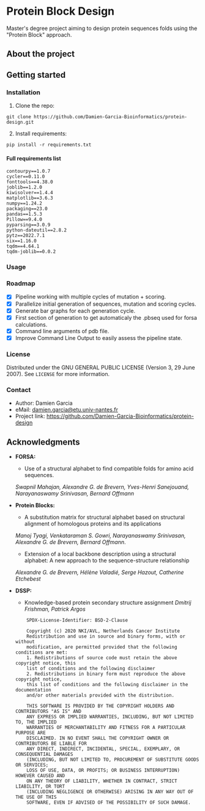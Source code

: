 # Protein Block Design
Master's degree project aiming to design protein sequences folds using the "Protein Block" approach.

## About the project



## Getting started

### Installation
1. Clone the repo:
```
git clone https://github.com/Damien-Garcia-Bioinformatics/protein-design.git
```
2. Install requirements:
```
pip install -r requirements.txt
```

#### Full requirements list
```
contourpy==1.0.7
cycler==0.11.0
fonttools==4.38.0
joblib==1.2.0
kiwisolver==1.4.4
matplotlib==3.6.3
numpy==1.24.2
packaging==23.0
pandas==1.5.3
Pillow==9.4.0
pyparsing==3.0.9
python-dateutil==2.8.2
pytz==2022.7.1
six==1.16.0
tqdm==4.64.1
tqdm-joblib==0.0.2
```

### Usage


### Roadmap
- [x] Pipeline working with multiple cycles of mutation + scoring.
- [x] Parallelize initial generation of sequences, mutation and scoring cycles.
- [x] Generate bar graphs for each generation cycle.
- [x] First section of generation to get automaticaly the .pbseq used for forsa calculations.
- [x] Command line arguments of pdb file.
- [x] Improve Command Line Output to easily assess the pipeline state.

### License
Distributed under the GNU GENERAL PUBLIC LICENSE (Version 3, 29 June 2007).
See ```LICENSE``` for more information.

### Contact
- Author: Damien Garcia
- eMail: damien.garcia@etu.univ-nantes.fr
- Project link: https://github.com/Damien-Garcia-Bioinformatics/protein-design


## Acknowledgments
- **FORSA:**
    - Use of a structural alphabet to find compatible folds for amino acid sequences.
    
    *Swapnil Mahajan, Alexandre G. de Brevern, Yves-Henri Sanejouand, Narayanaswamy Srinivasan, Bernard Offmann*

- **Protein Blocks:**
    - A substitution matrix for structural alphabet based on structural alignment of homologous proteins and its applications
    
    *Manoj Tyagi, Venkataraman S. Gowri, Narayanaswamy Srinivasan, Alexandre G. de Brevern, Bernard Offmann*.
    
    - Extension of a local backbone description using a structural alphabet: A new approach to the sequence-structure relationship
    
    *Alexandre G. de Brevern, Hélène Valadié, Serge Hazout, Catherine Etchebest*

- **DSSP:**
    - Knowledge-based protein secondary structure assignment
    *Dmitrij Frishman, Patrick Argos*
    ```
        SPDX-License-Identifier: BSD-2-Clause

        Copyright (c) 2020 NKI/AVL, Netherlands Cancer Institute
        Redistribution and use in source and binary forms, with or without
        modification, are permitted provided that the following conditions are met:
        1. Redistributions of source code must retain the above copyright notice, this
        list of conditions and the following disclaimer
        2. Redistributions in binary form must reproduce the above copyright notice,
        this list of conditions and the following disclaimer in the documentation
        and/or other materials provided with the distribution.

        THIS SOFTWARE IS PROVIDED BY THE COPYRIGHT HOLDERS AND CONTRIBUTORS "AS IS" AND
        ANY EXPRESS OR IMPLIED WARRANTIES, INCLUDING, BUT NOT LIMITED TO, THE IMPLIED
        WARRANTIES OF MERCHANTABILITY AND FITNESS FOR A PARTICULAR PURPOSE ARE
        DISCLAIMED. IN NO EVENT SHALL THE COPYRIGHT OWNER OR CONTRIBUTORS BE LIABLE FOR
        ANY DIRECT, INDIRECT, INCIDENTAL, SPECIAL, EXEMPLARY, OR CONSEQUENTIAL DAMAGES
        (INCLUDING, BUT NOT LIMITED TO, PROCUREMENT OF SUBSTITUTE GOODS OR SERVICES;
        LOSS OF USE, DATA, OR PROFITS; OR BUSINESS INTERRUPTION) HOWEVER CAUSED AND
        ON ANY THEORY OF LIABILITY, WHETHER IN CONTRACT, STRICT LIABILITY, OR TORT
        (INCLUDING NEGLIGENCE OR OTHERWISE) ARISING IN ANY WAY OUT OF THE USE OF THIS
        SOFTWARE, EVEN IF ADVISED OF THE POSSIBILITY OF SUCH DAMAGE.
    ```